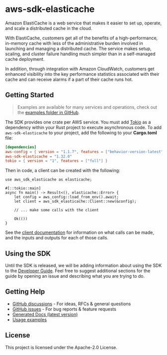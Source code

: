 # aws-sdk-elasticache

Amazon ElastiCache is a web service that makes it easier to set up, operate, and scale a distributed cache in the cloud.

With ElastiCache, customers get all of the benefits of a high-performance, in-memory cache with less of the administrative burden involved in launching and managing a distributed cache. The service makes setup, scaling, and cluster failure handling much simpler than in a self-managed cache deployment.

In addition, through integration with Amazon CloudWatch, customers get enhanced visibility into the key performance statistics associated with their cache and can receive alarms if a part of their cache runs hot.

## Getting Started

> Examples are available for many services and operations, check out the
> [examples folder in GitHub](https://github.com/awslabs/aws-sdk-rust/tree/main/examples).

The SDK provides one crate per AWS service. You must add [Tokio](https://crates.io/crates/tokio)
as a dependency within your Rust project to execute asynchronous code. To add `aws-sdk-elasticache` to
your project, add the following to your **Cargo.toml** file:

```toml
[dependencies]
aws-config = { version = "1.1.7", features = ["behavior-version-latest"] }
aws-sdk-elasticache = "1.32.0"
tokio = { version = "1", features = ["full"] }
```

Then in code, a client can be created with the following:

```rust,no_run
use aws_sdk_elasticache as elasticache;

#[::tokio::main]
async fn main() -> Result<(), elasticache::Error> {
    let config = aws_config::load_from_env().await;
    let client = aws_sdk_elasticache::Client::new(&config);

    // ... make some calls with the client

    Ok(())
}
```

See the [client documentation](https://docs.rs/aws-sdk-elasticache/latest/aws_sdk_elasticache/client/struct.Client.html)
for information on what calls can be made, and the inputs and outputs for each of those calls.

## Using the SDK

Until the SDK is released, we will be adding information about using the SDK to the
[Developer Guide](https://docs.aws.amazon.com/sdk-for-rust/latest/dg/welcome.html). Feel free to suggest
additional sections for the guide by opening an issue and describing what you are trying to do.

## Getting Help

* [GitHub discussions](https://github.com/awslabs/aws-sdk-rust/discussions) - For ideas, RFCs & general questions
* [GitHub issues](https://github.com/awslabs/aws-sdk-rust/issues/new/choose) - For bug reports & feature requests
* [Generated Docs (latest version)](https://awslabs.github.io/aws-sdk-rust/)
* [Usage examples](https://github.com/awslabs/aws-sdk-rust/tree/main/examples)

## License

This project is licensed under the Apache-2.0 License.

